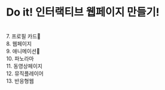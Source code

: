 <h1>Do it! 인터랙티브 웹페이지 만들기!</h1> <br>
7. 프로필 카드👏<br>
8. 웹페이지 <br>
9. 애니메이션👏<br>
10. 파노라마 <br>
11. 동영상페이지 <br>
12. 뮤직플레이어 <br>
13. 반응형웹
